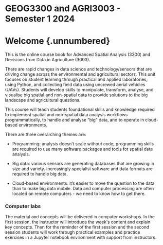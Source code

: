 # GEOG3300 and AGRI3003 - Semester 1 2024

# Welcome {.unnumbered}

This is the online course book for Advanced Spatial Analysis (3300) and Decisions from Data in Agriculture (3003).

There are rapid changes in data science and technology/sensors that are driving change across the environmental and agricultural sectors. This unit focuses on student learning through practical and applied laboratories, using Python, and collecting field data using uncrewed aerial vehicles (UAVs). Students will develop skills to manipulate, transform, analyse, and visualise big spatial and non-spatial data to provide solutions to the big landscape and agricultural questions.

This course will teach students foundational skills and knowledge required to implement spatial and non-spatial data analysis workflows programmatically, to handle and analyse “big” data, and to operate in cloud-based environments.

There are three overarching themes are:

* Programming: analysis doesn’t scale without code, programming skills are required to use many software packages and tools for spatial data analysis.

* Big data: various sensors are generating databases that are growing in size and variety. Increasingly specialist software and data formats are required to handle big data.

* Cloud-based environments: it’s easier to move the question to the data than to make big data mobile. Data and computer processing are often located on remote computers - we need to know how to get there. 

### Computer labs

The material and concepts will be delivered in computer workshops. In the first session, the instructor will introduce the week's content and explain key concepts. Then for the reminder of the first session and the second session students will work through practical examples and practice exercises in a Jupyter notebook environment with support from instructors. 

